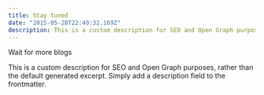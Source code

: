 ```yaml
---
title: Stay tuned
date: "2015-05-28T22:40:32.169Z"
description: This is a custom description for SEO and Open Graph purposes, rather than the default generated excerpt. Simply add a description field to the frontmatter.
---
```


Wait for more blogs

This is a custom description for SEO and Open Graph purposes, rather than the default generated excerpt. Simply add a description field to the frontmatter.
